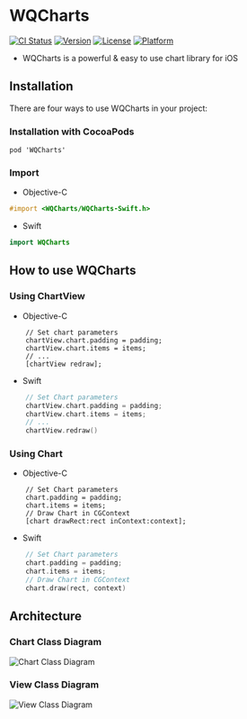 # WQCharts

[![CI Status](https://img.shields.io/travis/wqcoder@gmail.com/WQCharts.svg?style=flat)](https://travis-ci.org/wqcoder@gmail.com/WQCharts)
[![Version](https://img.shields.io/cocoapods/v/WQCharts.svg?style=flat)](https://cocoapods.org/pods/WQCharts)
[![License](https://img.shields.io/cocoapods/l/WQCharts.svg?style=flat)](https://cocoapods.org/pods/WQCharts)
[![Platform](https://img.shields.io/cocoapods/p/WQCharts.svg?style=flat)](https://cocoapods.org/pods/WQCharts)

* WQCharts is a powerful & easy to use chart library for iOS

## Installation
There are four ways to use WQCharts in your project:
### Installation with CocoaPods
```
pod 'WQCharts'
```
### Import 

* Objective-C
```objective-c
#import <WQCharts/WQCharts-Swift.h>
```

* Swift
```swift
import WQCharts
```

## How to use WQCharts

### Using ChartView

* Objective-C
```objc
    // Set chart parameters
    chartView.chart.padding = padding;
    chartView.chart.items = items;
    // ...
    [chartView redraw];
```

* Swift
```swift
    // Set Chart parameters
    chartView.chart.padding = padding;
    chartView.chart.items = items;
    // ...
    chartView.redraw()
```

### Using Chart

* Objective-C
```objc
    // Set Chart parameters
    chart.padding = padding;
    chart.items = items;
    // Draw Chart in CGContext
    [chart drawRect:rect inContext:context];
```

* Swift
```swift
    // Set Chart parameters
    chart.padding = padding;
    chart.items = items;
    // Draw Chart in CGContext
    chart.draw(rect, context)
```
## Architecture

### Chart Class Diagram
![Chart Class Diagram](https://raw.githubusercontent.com/CoderWQYao/WQCharts-iOS/master/Docs/WQCharts_ChartClassDiagram.jpg)

### View Class Diagram
![View Class Diagram](https://raw.githubusercontent.com/CoderWQYao/WQCharts-iOS/master/Docs/WQCharts_ViewClassDiagram.jpg)

